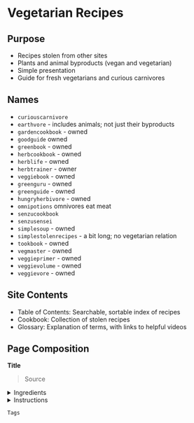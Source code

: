# Vegetarian Recipes

## Purpose
- Recipes stolen from other sites
- Plants and animal byproducts (vegan and vegetarian)
- Simple presentation
- Guide for fresh vegetarians and curious carnivores

## Names
- `curiouscarnivore`
- `earthvore` - includes animals; not just their byproducts
- `gardencookbook` - owned
- `goodguide` owned
- `greenbook` - owned
- `herbcookbook` - owned
- `herblife` - owned
- `herbtrainer` - owner
- `veggiebook` - owned
- `greenguru` - owned
- `greenguide` - owned
- `hungryherbivore` - owned
- `omnipotions` omnivores eat meat
- `senzucookbook`
- `senzusensei`
- `simplesoup` - owned
- `simplestolenrecipes` - a bit long; no vegetarian relation
- `tookbook` - owned
- `vegmaster` - owned
- `veggieprimer` - owned
- `veggievolume` - owned
- `veggievore` - owned

##  Site Contents

- Table of Contents: Searchable, sortable index of recipes
- Cookbook: Collection of stolen recipes
- Glossary: Explanation of terms, with links to helpful videos

## Page Composition

**Title**

> Source

<details>
  <summary>Ingredients</summary>
</details>

<details>
  <summary>Instructions</summary>
</details>

`Tags`
